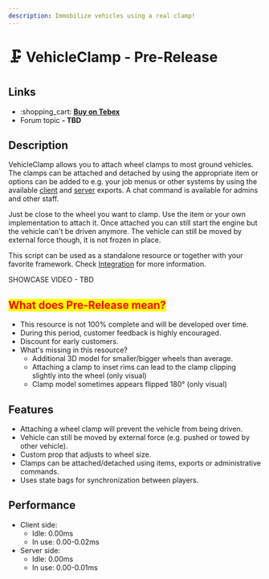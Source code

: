 ```yaml
---
description: Immobilize vehicles using a real clamp!
---
```


# 🗜️ VehicleClamp - Pre-Release

## Links

* :shopping\_cart: [**Buy on Tebex**](https://kiminazes-script-gems.tebex.io/package/6196972)
* Forum topic **- TBD**

## Description

VehicleClamp allows you to attach wheel clamps to most ground vehicles. The clamps can be attached and detached by using the appropriate item or options can be added to e.g. your job menus or other systems by using the available [client](https://docs.kiminaze.de/scripts/vehicleclamp/exports-client) and [server](https://docs.kiminaze.de/scripts/vehicleclamp/exports-server) exports. A chat command is available for admins and other staff.

Just be close to the wheel you want to clamp. Use the item or your own implementation to attach it. Once attached you can still start the engine but the vehicle can't be driven anymore. The vehicle can still be moved by external force though, it is not frozen in place.

This script can be used as a standalone resource or together with your favorite framework. Check [Integration](https://docs.kiminaze.de/scripts/vehicleclamp/integration) for more information.

SHOWCASE VIDEO - TBD

## <mark style="color:red;">**What does Pre-Release mean?**</mark>

* This resource is not 100% complete and will be developed over time.
* During this period, customer feedback is highly encouraged.
* Discount for early customers.
* What's missing in this resource?
  * Additional 3D model for smaller/bigger wheels than average.
  * Attaching a clamp to inset rims can lead to the clamp clipping slightly into the wheel (only visual)
  * Clamp model sometimes appears flipped 180° (only visual)

## Features

* Attaching a wheel clamp will prevent the vehicle from being driven.
* Vehicle can still be moved by external force (e.g. pushed or towed by other vehicle).
* Custom prop that adjusts to wheel size.
* Clamps can be attached/detached using items, exports or administrative commands.
* Uses state bags for synchronization between players.

## Performance

* Client side:
  * Idle: 0.00ms
  * In use: 0.00-0.02ms
* Server side:
  * Idle: 0.00ms
  * In use: 0.00-0.01ms
